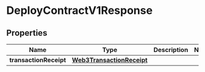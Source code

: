 
# DeployContractV1Response

## Properties
Name | Type | Description | Notes
------------ | ------------- | ------------- | -------------
**transactionReceipt** | [**Web3TransactionReceipt**](Web3TransactionReceipt.md) |  | 



